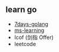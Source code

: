 ## learn go

- [7days-golang](https://geektutu.com/post/gee.html)
- [ms-learning](https://docs.microsoft.com/en-us/learn/paths/go-first-steps/)
- lcof (剑指 Offer)
- leetcode